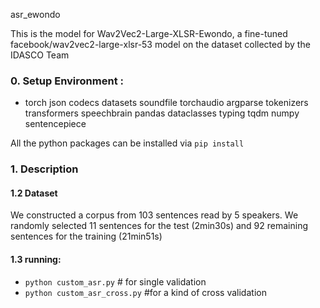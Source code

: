 asr_ewondo

 This is the model for Wav2Vec2-Large-XLSR-Ewondo, a fine-tuned facebook/wav2vec2-large-xlsr-53 model on the dataset collected by the IDASCO Team
### 0. Setup Environment :
 - torch
 json
 codecs
 datasets 
 soundfile
 torchaudio
 argparse
 tokenizers 
 transformers
 speechbrain 
 pandas 
 dataclasses 
 typing 
 tqdm
 numpy
 sentencepiece

All the python packages can be installed via `pip install`

### 1. Description

#### 1.2 Dataset
We constructed a corpus from 103 sentences
read by 5 speakers. We randomly selected 11
sentences for the test (2min30s) and 92 remaining sentences for the
training (21min51s)

#### 1.3 running:
- `python custom_asr.py` # for single validation
- `python custom_asr_cross.py` #for a kind of cross validation
